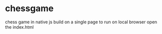 # chessgame
chess game in native js build on a single page
to run on local browser open the index.html 
